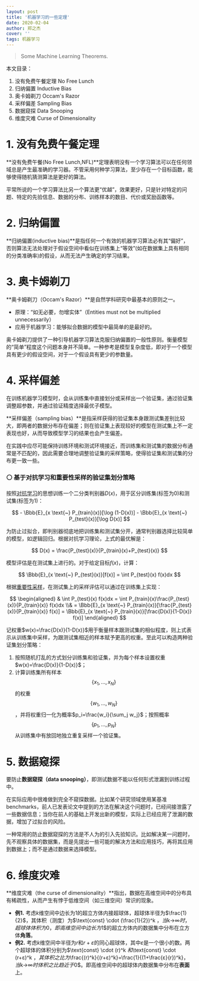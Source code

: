 ```yaml
---
layout: post
title: '机器学习的一些定理'
date: 2020-02-04
author: 郑之杰
cover: ''
tags: 机器学习
---
```


> Some Machine Learning Theorems.

本文目录：
1. 没有免费午餐定理 No Free Lunch
1. 归纳偏置 Inductive Bias
6. 奥卡姆剃刀 Occam's Razor
7. 采样偏差 Sampling Bias
8. 数据窥探 Data Snooping
9. 维度灾难 Curse of Dimensionality



# 1. 没有免费午餐定理
**没有免费午餐(No Free Lunch,NFL)**定理表明没有一个学习算法可以在任何领域总是产生最准确的学习器。不管采用何种学习算法，至少存在一个目标函数，能够使得随机猜测算法是更好的算法。

平常所说的一个学习算法比另一个算法更“优越”，效果更好，只是针对特定的问题、特定的先验信息、数据的分布、训练样本的数目、代价或奖励函数等。

# 2. 归纳偏置
**归纳偏置(inductive bias)**是指任何一个有效的机器学习算法必有其“偏好”，否则算法无法处理对于假设空间中看似在训练集上“等效”(如在数据集上具有相同的分类准确率)的假设，从而无法产生确定的学习结果。

# 3. 奥卡姆剃刀
**奥卡姆剃刀（Occam's Razor）**是自然学科研究中最基本的原则之一。
- 原理：“如无必要，勿增实体”（Entities must not be multiplied unnecessarily）
- 应用于机器学习：能够拟合数据的模型中最简单的是最好的。

奥卡姆剃刀提供了一种引导机器学习算法克服归纳偏置的一般性原则。衡量模型的“简单”程度这个问题本身并不简单。一种参考是模型复杂度低，即对于一个模型具有更少的假设空间，对于一个假设具有更少的参数量。

# 4. 采样偏差

在训练机器学习模型时，会从训练集中直接划分或采样出一个验证集，通过验证集调整超参数，并通过验证精度选择最优子模型。

**采样偏差（sampling bias）**是指采样获得的验证集本身跟测试集差别比较大，即两者的数据分布存在偏差；则在验证集上表现较好的模型在测试集上不一定表现也好，从而导致模型学习的结果也会产生偏差。

在实践中应尽可能保持训练环境和测试环境接近，而训练集和测试集的数据分布通常是不匹配的，因此需要合理地调整验证集的采样策略，使得验证集和测试集的分布更一致一些。

### ⚪ 基于对抗学习和重要性采样的验证集划分策略

按照[对抗学习](https://0809zheng.github.io/2022/02/01/gan.html)的思想训练一个二分类判别器$D(x)$，用于区分训练集(标签为$0$)和测试集(标签为$1$)：

$$ - \Bbb{E}_{x \text{~} P_{train}(x)}[\log (1-D(x))] - \Bbb{E}_{x \text{~} P_{test}(x)}[\log D(x)] $$

为防止过拟合，即判别器彻底地把训练集和测试集分开，通常判别器选择比较简单的模型，如逻辑回归。根据对抗学习理论，上式的最优解是：

$$ D(x) = \frac{P_{test}(x)}{P_{train}(x)+P_{test}(x)} $$

模型评估是在测试集上进行的。对于给定目标$f(x)$，计算：

$$ \Bbb{E}_{x \text{~} P_{test}(x)}[f(x)] = \int P_{test}(x) f(x)dx $$

根据[重要性采样]()，在测试集上的采样评估可以通过在训练集上实现：

$$ \begin{aligned} & \int P_{test}(x) f(x)dx = \int P_{train}(x)\frac{P_{test}(x)}{P_{train}(x)} f(x)dx \\&  = \Bbb{E}_{x \text{~} P_{train}(x)}[\frac{P_{test}(x)}{P_{train}(x)} f(x)] = \Bbb{E}_{x \text{~} P_{train}(x)}[\frac{D(x)}{1-D(x)} f(x)] \end{aligned} $$

记权重$w(x)=\frac{D(x)}{1-D(x)}$用于衡量样本跟测试集的相似程度，则上式表示从训练集中采样，为跟测试集相近的样本赋予更高的权重。至此可以构造两种验证集划分策略：
1. 按照随机打乱的方式划分训练集和验证集，并为每个样本设置权重$w(x)=\frac{D(x)}{1-D(x)}$；
2. 计算训练集所有样本$$\{x_1,...,x_N\}$$的权重$$\{w_1,...,w_N\}$$，并将权重归一化为概率$p_i=\frac{w_i}{\sum_j w_j}$；按照概率$$\{p_1,...,p_N\}$$从训练集中有放回地独立重复采样一个验证集。

# 5. 数据窥探
要防止**数据窥探（data snooping）**，即测试数据不能以任何形式泄漏到训练过程中。

在实际应用中很难做到完全不窥探数据。比如某个研究领域使用某基准benchmarks，前人已发表论文中提到的方法在解决这个问题时，已经间接泄露了一些数据信息；当你在前人的基础上开发出新的模型，实际上已经应用了泄漏的数据，增加了过拟合的风险。

一种常用的防止数据窥探的方法是不人为的引入先验知识。比如解决某一问题时，先不观察具体的数据集，而是先提出一些可能的解决方法和应用技巧，再将其应用到数据上；而不是通过数据来选择模型。

# 6. 维度灾难
**维度灾难（the curse of dimensionality）**指出，数据在高维空间中的分布具有稀疏性，从而产生有悖于低维空间（如三维空间）常识的现象。
- **例1.** 考虑$k$维空间中边长为$1$的超立方体内接超球体，超球体半径为$\frac{1}{2}$，其体积（测度）为$\text{const} \cdot (\frac{1}{2})^k $，当$k→∞$时，超球体体积为$0$，即高维空间中边长为$1$的超立方体内的数据集中分布在立方体**角落**。
- **例2.** 考虑$k$维空间中半径为$r$和$r+ε$的同心超球体，其中$ε$是一个很小的数。两个超球体的体积分别为$\text{const} \cdot (r)^k $和$\text{const} \cdot (r+ε)^k $，其体积之比为$\frac{(r)^k}{(r+ε)^k}=\frac{1}{(1+\frac{ε}{r})^k}$，当$k→∞$时体积之比趋近于$0$。即高维空间中的超球体内数据集中分布在**表面**上。
